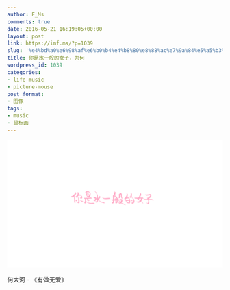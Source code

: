 ```yaml
---
author: F_Ms
comments: true
date: 2016-05-21 16:19:05+00:00
layout: post
link: https://imf.ms/?p=1039
slug: '%e4%bd%a0%e6%98%af%e6%b0%b4%e4%b8%80%e8%88%ac%e7%9a%84%e5%a5%b3%e5%ad%90%ef%bc%8c%e4%b8%ba%e4%bd%95'
title: 你是水一般的女子，为何
wordpress_id: 1039
categories:
- life-music
- picture-mouse
post_format:
- 图像
tags:
- music
- 鼠标画
---
```


![你是水一般的女子_20160520](/img/post/wp/2016/05/你是水一般的女子_20160520.png)


何大河 - 《有做无爱》
